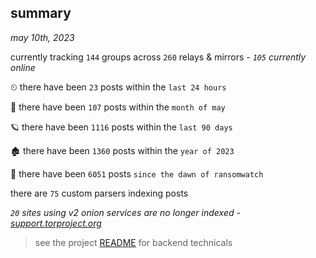 
## summary
_may 10th, 2023_

currently tracking `144` groups across `260` relays & mirrors - _`105` currently online_

⏲ there have been `23` posts within the `last 24 hours`

🦈 there have been `107` posts within the `month of may`

🪐 there have been `1116` posts within the `last 90 days`

🏚 there have been `1360` posts within the `year of 2023`

🦕 there have been `6051` posts `since the dawn of ransomwatch`

there are `75` custom parsers indexing posts

_`20` sites using v2 onion services are no longer indexed - [support.torproject.org](https://support.torproject.org/onionservices/v2-deprecation/)_

> see the project [README](https://github.com/joshhighet/ransomwatch#ransomwatch--) for backend technicals
